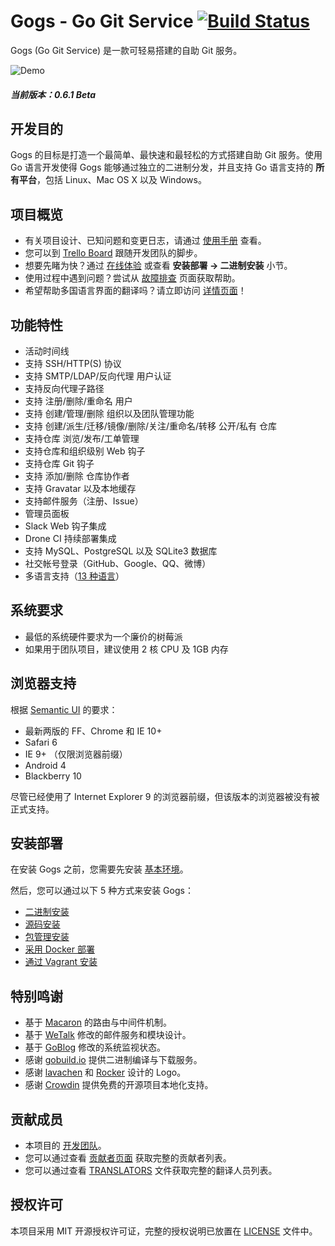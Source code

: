 Gogs - Go Git Service [![Build Status](https://travis-ci.org/gogits/gogs.svg?branch=master)](https://travis-ci.org/gogits/gogs)
=====================

Gogs (Go Git Service) 是一款可轻易搭建的自助 Git 服务。

![Demo](http://gogs.qiniudn.com/gogs_demo.gif)

##### 当前版本：0.6.1 Beta

## 开发目的

Gogs 的目标是打造一个最简单、最快速和最轻松的方式搭建自助 Git 服务。使用 Go 语言开发使得 Gogs 能够通过独立的二进制分发，并且支持 Go 语言支持的 **所有平台**，包括 Linux、Mac OS X 以及 Windows。

## 项目概览

- 有关项目设计、已知问题和变更日志，请通过 [使用手册](http://gogs.io/docs/intro/) 查看。
- 您可以到 [Trello Board](https://trello.com/b/uxAoeLUl/gogs-go-git-service) 跟随开发团队的脚步。
- 想要先睹为快？通过 [在线体验](https://try.gogs.io/unknwon/gogs) 或查看 **安装部署 -> 二进制安装** 小节。
- 使用过程中遇到问题？尝试从 [故障排查](http://gogs.io/docs/intro/troubleshooting.md) 页面获取帮助。
- 希望帮助多国语言界面的翻译吗？请立即访问 [详情页面](http://gogs.io/docs/features/i18n.html)！

## 功能特性

- 活动时间线
- 支持 SSH/HTTP(S) 协议
- 支持 SMTP/LDAP/反向代理 用户认证
- 支持反向代理子路径
- 支持 注册/删除/重命名 用户
- 支持 创建/管理/删除 组织以及团队管理功能
- 支持 创建/派生/迁移/镜像/删除/关注/重命名/转移 公开/私有 仓库
- 支持仓库 浏览/发布/工单管理
- 支持仓库和组织级别 Web 钩子
- 支持仓库 Git 钩子
- 支持 添加/删除 仓库协作者
- 支持 Gravatar 以及本地缓存
- 支持邮件服务（注册、Issue）
- 管理员面板
- Slack Web 钩子集成
- Drone CI 持续部署集成
- 支持 MySQL、PostgreSQL 以及 SQLite3 数据库
- 社交帐号登录（GitHub、Google、QQ、微博）
- 多语言支持（[13 种语言]([more](https://crowdin.com/project/gogs))）

## 系统要求

- 最低的系统硬件要求为一个廉价的树莓派
- 如果用于团队项目，建议使用 2 核 CPU 及 1GB 内存

## 浏览器支持

根据 [Semantic UI](https://github.com/Semantic-Org/Semantic-UI/tree/1.x) 的要求：

- 最新两版的 FF、Chrome 和 IE 10+
- Safari 6
- IE 9+ （仅限浏览器前缀）
- Android 4
- Blackberry 10

尽管已经使用了 Internet Explorer 9 的浏览器前缀，但该版本的浏览器被没有被正式支持。

## 安装部署

在安装 Gogs 之前，您需要先安装 [基本环境](http://gogs.io/docs/installation/)。

然后，您可以通过以下 5 种方式来安装 Gogs：

- [二进制安装](http://gogs.io/docs/installation/install_from_binary.md)
- [源码安装](http://gogs.io/docs/installation/install_from_source.md)
- [包管理安装](http://gogs.io/docs/installation/install_from_packages.md)
- [采用 Docker 部署](https://github.com/gogits/gogs/tree/master/docker)
- [通过 Vagrant 安装](https://github.com/geerlingguy/ansible-vagrant-examples/tree/master/gogs)

## 特别鸣谢

- 基于 [Macaron](https://github.com/Unknwon/macaron) 的路由与中间件机制。
- 基于 [WeTalk](https://github.com/beego/wetalk) 修改的邮件服务和模块设计。
- 基于 [GoBlog](https://github.com/fuxiaohei/goblog) 修改的系统监视状态。
- 感谢 [gobuild.io](http://gobuild.io) 提供二进制编译与下载服务。
- 感谢 [lavachen](http://www.lavachen.cn/) 和 [Rocker](http://weibo.com/rocker1989) 设计的 Logo。
- 感谢 [Crowdin](https://crowdin.com/project/gogs) 提供免费的开源项目本地化支持。

## 贡献成员

- 本项目的 [开发团队](http://gogs.io/team)。
- 您可以通过查看 [贡献者页面](https://github.com/gogits/gogs/graphs/contributors) 获取完整的贡献者列表。
- 您可以通过查看 [TRANSLATORS](conf/locale/TRANSLATORS) 文件获取完整的翻译人员列表。

## 授权许可

本项目采用 MIT 开源授权许可证，完整的授权说明已放置在 [LICENSE](https://github.com/gogits/gogs/blob/master/LICENSE) 文件中。
